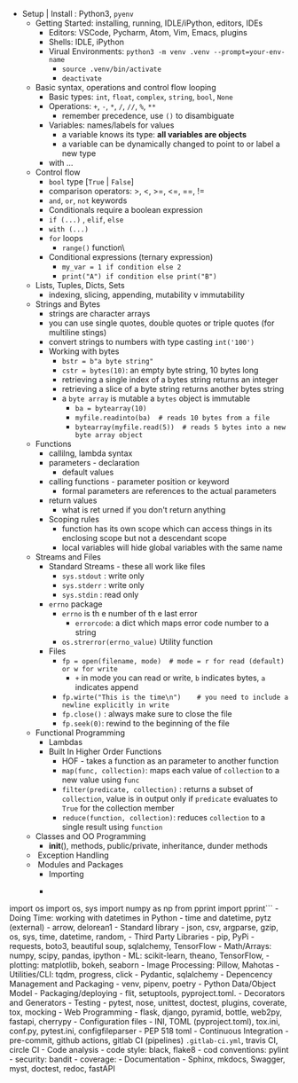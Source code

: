 
- Setup | Install : Python3, `pyenv`
    - Getting Started: installing, running, IDLE/iPython, editors, IDEs
        - Editors: VSCode, Pycharm, Atom, Vim, Emacs, plugins
        - Shells: IDLE, iPython
        - Virual Environments: `python3 -m venv .venv --prompt=your-env-name`
            - `source .venv/bin/activate`
            - `deactivate`
    -  Basic syntax, operations and control flow looping
        - Basic types: `int`, `float`, `complex`, `string`, `bool`, `None`
        - Operations:  `+`, `-`, `*`, `/`, `//`, `%`, `**`
            - remember precedence, use `()` to disambiguate
        - Variables: names/labels for values 
            - a variable knows its type: **all variables are objects**
            - a variable can be dynamically changed to point to or label a new type
        - with ...
    - Control flow
        - `bool` type [`True` | `False`]
        - comparison operators: >, <, >=, <=, ==, != 
        - `and`, `or`, `not` keywords
        - Conditionals require a boolean expression
        - `if (...)` , `elif`, `else`
        - `with (...)` 
        - `for` loops 
            - `range()` function\
        - Conditional expressions (ternary expression)
            - `my_var = 1 if condition else 2`
            - `print("A") if condition else print("B")`
    - Lists, Tuples, Dicts, Sets
        - indexing, slicing, appending, mutability v immutability
    - Strings and Bytes
        - strings are character arrays
        - you can use single quotes, double quotes or triple quotes (for multiline stings)
        - convert strings to numbers with type casting `int('100')`
        - Working with bytes
            - `bstr = b"a byte string"`
            - `cstr = bytes(10)`: an empty byte string, 10 bytes long
            - retrieving a single index of a bytes string returns an integer
            - retrieving a slice of a byte string returns another bytes string
            - a `byte array` is mutable a `bytes` object is immutable
                - `ba = bytearray(10)`
                - `myfile.readinto(ba)  # reads 10 bytes from a file`
                - `bytearray(myfile.read(5))  # reads 5 bytes into a new byte array object`
    - Functions
        - callilng, lambda syntax
        - parameters - declaration
            - default values
        - calling functions - parameter position or keyword
            - formal parameters are references to the actual parameters
        - return values
            - what is ret urned if you don't return anything
        - Scoping rules
            - function has its own scope which can access things in its enclosing scope but not a descendant scope
            - local variables will hide global variables with the same name
    - Streams and Files
        - Standard Streams - these all work like files
            - `sys.stdout` : write only
            - `sys.stderr` : write only
            - `sys.stdin`  : read only
        - `errno` package
            - `errno` is th e number of th e last error
                - `errorcode`: a dict which maps error code number to a string
            - `os.strerror(errno_value)`  Utility function
        - Files
            - `fp = open(filename, mode)  # mode = r for read (default) or w for write`
                - `+` in mode you can read or write, `b` indicates bytes, `a` indicates append
            - `fp.wirte("This is the time\n")    # you need to include a newline explicitly in write`
            - `fp.close()` : always make sure to close the file
            - `fp.seek(0)`: rewind to the beginning of the file
    - Functional Programming
        - Lambdas
        - Built In Higher Order Functions
            - HOF - takes a function as an parameter to another function
            - `map(func, collection)`: maps each value of `collection` to a new value using `func`
            - `filter(predicate, collection)` : returns a subset of `collection`, value is in output only if `predicate` evaluates to `True` for the collection member
            - `reduce(function, collection)`:  reduces `collection` to a single result using `function`
    - Classes and OO Programming
        - __init__(), methods, public/private, inheritance, dunder methods
    -  Exception Handling
    -  Modules and Packages
        - Importing
        - ```python
import os
import os, sys
import numpy as np
from pprint import pprint```
    - Doing Time: working with datetimes in Python
        - time and datetime, pytz (external)
        - arrow, delorean1
    - Standard library
        - json, csv, argparse, gzip, os, sys, time, datetime, random,
    - Third Party Libraries
        - pip, PyPi
        - requests, boto3, beautiful soup, sqlalchemy, TensorFlow
        - Math/Arrays: numpy, scipy, pandas, ipython
        - ML: scikit-learn, theano, TensorFlow,
        - plotting: matplotlib, bokeh, seaborn
        - Image Processing: Pillow, Mahotas
        - Utilities/CLI: tqdm, progress, click
        - Pydantic, sqlalchemy
    - Depencency Management and Packaging
        - venv, pipenv, poetry
    - Python Data/Object Model
    - Packaging/deploying
        - flit, setuptools, pyproject.toml.
    - Decorators and Generators
    - Testing
        - pytest, nose, unittest, doctest, plugins, coverate, tox, mocking
    - Web Programming
        - flask, django, pyramid, bottle, web2py, fastapi, cherrypy
    - Configuration files
        - INI, TOML (pyproject.toml), tox.ini, conf.py, pytest.ini, configfileparser
        - PEP 518 toml
    - Continuous Integration
        - pre-commit, github actions, gitlab CI (pipelines) `.gitlab-ci.yml`, travis CI, circle CI
    - Code analysis
        - code style: black, flake8
        - cod conventions:  pylint
        - security: bandit
        - coverage: 
    - Documentation
        - Sphinx, mkdocs, Swagger, myst, doctest, redoc, fastAPI